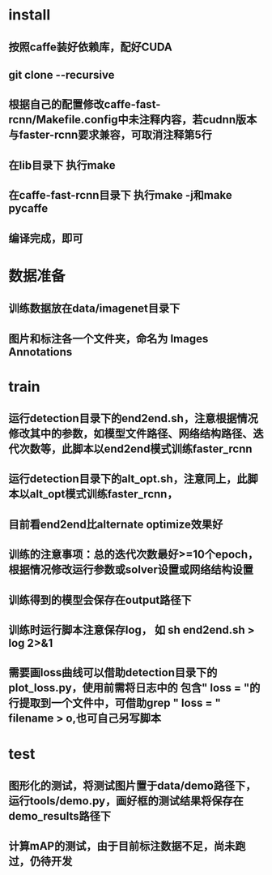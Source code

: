 # install
## 按照caffe装好依赖库，配好CUDA
## git clone --recursive
## 根据自己的配置修改caffe-fast-rcnn/Makefile.config中未注释内容，若cudnn版本与faster-rcnn要求兼容，可取消注释第5行
## 在lib目录下 执行make
## 在caffe-fast-rcnn目录下 执行make -j和make pycaffe
## 编译完成，即可

# 数据准备
## 训练数据放在data/imagenet目录下
## 图片和标注各一个文件夹，命名为 Images Annotations 

# train 
## 运行detection目录下的end2end.sh，注意根据情况修改其中的参数，如模型文件路径、网络结构路径、迭代次数等，此脚本以end2end模式训练faster_rcnn
## 运行detection目录下的alt_opt.sh，注意同上，此脚本以alt_opt模式训练faster_rcnn，
## 目前看end2end比alternate optimize效果好
## 训练的注意事项：总的迭代次数最好>=10个epoch，根据情况修改运行参数或solver设置或网络结构设置
## 训练得到的模型会保存在output路径下
## 训练时运行脚本注意保存log， 如 sh end2end.sh > log 2>&1
## 需要画loss曲线可以借助detection目录下的plot_loss.py，使用前需将日志中的 包含" loss = "的行提取到一个文件中，可借助grep " loss = " filename > o,也可自己另写脚本

# test
## 图形化的测试，将测试图片置于data/demo路径下，运行tools/demo.py，画好框的测试结果将保存在demo_results路径下
## 计算mAP的测试，由于目前标注数据不足，尚未跑过，仍待开发

